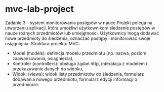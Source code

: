 # mvc-lab-project
Zadanie 3 - system monitorowania postępów w nauce
Projekt polega na utworzeniu aplikacji, która umożliwi użytkownikom śledzenie postępów w nauce 
różnych przedmiotów lub umiejętności. Użytkownicy mogą dodawać nowe przedmioty do śledzenia, 
oznaczać postępy i monitorować swoje osiągnięcia.
Struktura projektu MVC:
- Model (models): definicja modelu przedmiotu (np. nazwa, poziom zaawansowania, osiągnięcia),
- Kontroler (controllers): obsługa żądań http, interakcja z modelem i przekazywanie danych do 
widoku,
- Widok: (views): widok listy przedmiotów do śledzenia, formularz dodawania nowego przedmiotu, 
formularz edycji informacji o przedmiocie.
